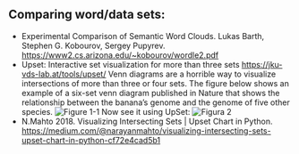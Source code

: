 ## Comparing word/data sets:

- Experimental Comparison of Semantic Word Clouds. Lukas Barth, Stephen G. Kobourov, Sergey Pupyrev. https://www2.cs.arizona.edu/~kobourov/wordle2.pdf
- Upset: Interactive set visualization for more than three sets https://jku-vds-lab.at/tools/upset/ 
 Venn diagrams are a horrible way to visualize intersections of more than three or four sets. The figure below shows an example of a six-set venn diagram published in Nature that shows the relationship between the banana’s genome and the genome of five other species.
 ![Figure 1-1](https://jku-vds-lab.at/assets/images/projects/upset//banana.png "Figure 1-1")
 Now see it using UpSet:
 ![Figura 2](https://jku-vds-lab.at/assets/images/projects/upset//upsetr-banana.png "pasa rato por Figura 2")
- N.Mahto 2018. Visualizing Intersecting Sets | Upset Chart in Python. https://medium.com/@narayanmahto/visualizing-intersecting-sets-upset-chart-in-python-cf72e4cad5b1
